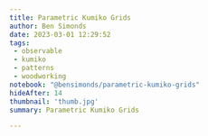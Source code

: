 ```yaml
---
title: Parametric Kumiko Grids
author: Ben Simonds
date: 2023-03-01 12:29:52
tags:
 - observable
 - kumiko
 - patterns
 - woodworking
notebook: "@bensimonds/parametric-kumiko-grids"
hideAfter: 14
thumbnail: 'thumb.jpg'
summary: Parametric Kumiko Grids

---
```

